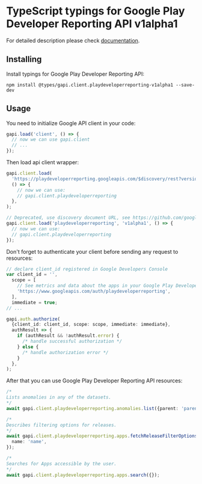 # TypeScript typings for Google Play Developer Reporting API v1alpha1

For detailed description please check [documentation](https://developers.google.com/play/developer/reporting).

## Installing

Install typings for Google Play Developer Reporting API:

```
npm install @types/gapi.client.playdeveloperreporting-v1alpha1 --save-dev
```

## Usage

You need to initialize Google API client in your code:

```typescript
gapi.load('client', () => {
  // now we can use gapi.client
  // ...
});
```

Then load api client wrapper:

```typescript
gapi.client.load(
  'https://playdeveloperreporting.googleapis.com/$discovery/rest?version=v1alpha1',
  () => {
    // now we can use:
    // gapi.client.playdeveloperreporting
  },
);
```

```typescript
// Deprecated, use discovery document URL, see https://github.com/google/google-api-javascript-client/blob/master/docs/reference.md#----gapiclientloadname----version----callback--
gapi.client.load('playdeveloperreporting', 'v1alpha1', () => {
  // now we can use:
  // gapi.client.playdeveloperreporting
});
```

Don't forget to authenticate your client before sending any request to resources:

```typescript
// declare client_id registered in Google Developers Console
var client_id = '',
  scope = [
    // See metrics and data about the apps in your Google Play Developer account
    'https://www.googleapis.com/auth/playdeveloperreporting',
  ],
  immediate = true;
// ...

gapi.auth.authorize(
  {client_id: client_id, scope: scope, immediate: immediate},
  authResult => {
    if (authResult && !authResult.error) {
      /* handle successful authorization */
    } else {
      /* handle authorization error */
    }
  },
);
```

After that you can use Google Play Developer Reporting API resources: <!-- TODO: make this work for multiple namespaces -->

```typescript
/*
Lists anomalies in any of the datasets.
*/
await gapi.client.playdeveloperreporting.anomalies.list({parent: 'parent'});

/*
Describes filtering options for releases.
*/
await gapi.client.playdeveloperreporting.apps.fetchReleaseFilterOptions({
  name: 'name',
});

/*
Searches for Apps accessible by the user.
*/
await gapi.client.playdeveloperreporting.apps.search({});
```
